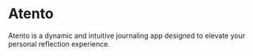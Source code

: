 # Atento

Atento is a dynamic and intuitive journaling app designed to elevate your personal reflection experience.
